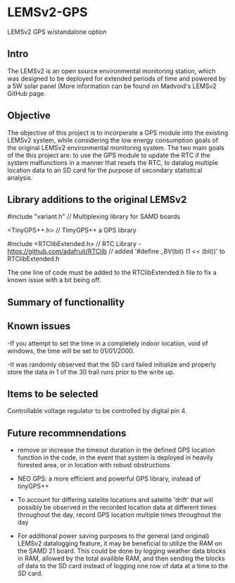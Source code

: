 # LEMSv2-GPS
LEMSv2 GPS w/standalone option

## Intro

The LEMSv2 is an open source environmental monitoring station, which was designed to be deployed for extended periods of time and powered by a 5W solar panel (More information can be found on Madvoid's LEMSv2 GitHub page.

## Objective
The objective of this project is to incorperate a GPS module into the existing LEMSv2 system, while considering the low energy consumption goals of the original LEMSv2 environmental monitoring system. The two main goals of the this project are: to use the GPS module to update the RTC if the system malfunctions in a manner that resets the RTC, to datalog multiple location data to an SD card for the purpose of secondary statistical analysis.

## Library additions to the original LEMSv2

#include "variant.h"            // Multiplexing library for SAMD boards

<TinyGPS++.h>          // TimyGPS++ a GPS library

#include <RTClibExtended.h>             // RTC Library - https://github.com/adafruit/RTClib
// added '#define _BV(bit) (1 << (bit))' to RTClibExtended.h

The one line of code must be added to the RTClibExtended.h file to fix a known issue with a bit being off.


## Summary of functionallity

## Known issues

-If you attempt to set the time in a completely indoor location, void of windows, the time will be set to 01/01/2000.

-It was randomly observed that the SD card failed initialize and properly store the data in 1 of the 30 trail runs prior to the write up.

## Items to be selected

Controllable voltage regulator to be controlled by digital pin 4.

## Future recommnendations

  - remove or increase the timeout duration in the defined GPS location function in the code, in the event that system is deployed in heavily forested area, or in location with robust obstructions

  - NEO GPS: a more efficient and powerful GPS library, instead of tinyGPS++

  - To account for differing satelite locations and satelite 'drift' that will possibly be observed in the recorded location data at different times throughout the day, record GPS location multiple times throughout the day

  - For additional power saving purposes to the general (and original) LEMSv2 datalogging feature, it may be beneficial to utilize the RAM on the SAMD 21 board. This could be done by logging weather data blocks in RAM, allowed by the total availible RAM, and then sending the blocks of data to the SD card instead of logging one row of data at a time to the SD card.
